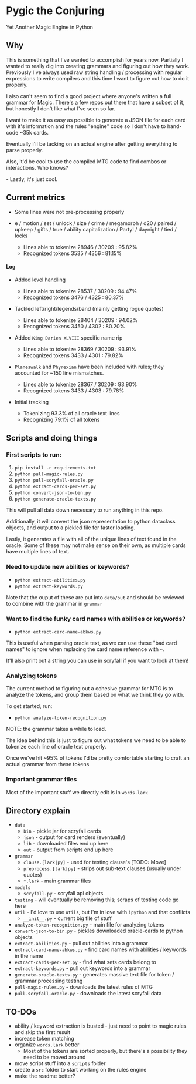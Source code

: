 # Pygic the Conjuring

Yet Another Magic Engine in Python

## Why

This is something that I've wanted to accomplish for years now. Partially I wanted to really dig into creating grammars and figuring out how they work. Previously I've always used raw string handling / processing with regular expressions to write compilers and this time I want to figure out how to do it properly.

I also can't seem to find a good project where anyone's written a full grammar for Magic. There's a few repos out there that have a subset of it, but honestly I don't like what I've seen so far.

I want to make it as easy as possible to generate a JSON file for each card with it's information and the rules "engine" code so I don't have to hand-code ~35k cards.

Eventually I'll be tacking on an actual engine after getting everything to parse properly.

Also, it'd be cool to use the compiled MTG code to find combos or interactions. Who knows?

\- Lastly, it's just cool.

## Current metrics

- Some lines were not pre-processing properly

- e / motion / set / unlock / size / crime / megamorph / d20 / paired / upkeep / gifts / true / ability capitalization / Party! / daynight / tied / locks
  - Lines able to tokenize 28946 / 30209 : 95.82%
  - Recognized tokens 3535 / 4356 : 81.15%

#### Log

- Added level handling
  - Lines able to tokenize 28537 / 30209 : 94.47%
  - Recognized tokens 3476 / 4325 : 80.37%

- Tackled left/right/legends/band (mainly getting rogue quotes)
  - Lines able to tokenize 28404 / 30209 : 94.02%
  - Recognized tokens 3450 / 4302 : 80.20%

- Added `King Darien XLVIII` specific name rip
  - Lines able to tokenize 28369 / 30209 : 93.91%
  - Recognized tokens 3433 / 4301 : 79.82%

- `Planeswalk` and `Phyrexian` have been included with rules; they accounted for ~150 line mismatches.
  - Lines able to tokenize 28367 / 30209 : 93.90%
  - Recognized tokens 3433 / 4303 : 79.78%

- Initial tracking
  - Tokenizing 93.3% of all oracle text lines
  - Recognizing 79.1% of all tokens

## Scripts and doing things

### First scripts to run:

1. `pip install -r requirements.txt`
1. `python pull-magic-rules.py`
1. `python pull-scryfall-oracle.py`
1. `python extract-cards-per-set.py`
1. `python convert-json-to-bin.py`
1. `python generate-oracle-texts.py`

This will pull all data down necessary to run anything in this repo.

Additionally, it will convert the json representation to python dataclass objects, and output to a pickled file for faster loading.

Lastly, it generates a file with all of the unique lines of text found in the oracle. Some of these may not make sense on their own, as multiple cards have multiple lines of text.

### Need to update new abilities or keywords?

* `python extract-abilities.py`
* `python extract-keywords.py`

Note that the ouput of these are put into `data/out` and should be reviewed to combine with the grammar in `grammar`

### Want to find the funky card names with abilities or keywords?

* `python extract-card-name-abkws.py`

This is useful when parsing oracle text, as we can use these "bad card names" to ignore when replacing the card name reference with `~`.

It'll also print out a string you can use in scryfall if you want to look at them!

### Analyzing tokens

The current method to figuring out a cohesive grammar for MTG is to analyze the tokens, and group them based on what we think they go with.

To get started, run:

* `python analyze-token-recognition.py`

NOTE: the grammar takes a while to load.

The idea behind this is just to figure out what tokens we need to be able to tokenize each line of oracle text properly.

Once we've hit ~95% of tokens I'd be pretty comfortable starting to craft an actual grammar from these tokens

### Important grammar files

Most of the important stuff we directly edit is in `words.lark`

## Directory explain

- `data`
  - `bin` - pickle jar for scryfall cards
  - `json` - output for card renders (eventually)
  - `lib` - downloaded files end up here
  - `out` - output from scripts end up here
- `grammar`
  - `clause.[lark|py]` - used for testing clause's [TODO: Move]
  - `preprocess.[lark|py]` - strips out sub-text clauses (usually under quotes)
  - `*.lark` - main grammar files
- `models`
  - `scryfall.py` - scryfall api objects
- `testing` - will eventually be removing this; scraps of testing code go here
- `util` - I'd love to use `utils`, but I'm in love with `ipython` and that conflicts
  - `__init__.py` - current big file of stuff
- `analyze-token-recognition.py` - main file for analyzing tokens
- `convert-json-to-bin.py` - pickles downloaded oracle-cards to python objects
- `extract-abilities.py` - pull out abilities into a grammar
- `extract-card-name-abkws.py` - find card names with abilities / keywords in the name
- `extract-cards-per-set.py` - find what sets cards belong to
- `extract-keywords.py` - pull out keywords into a grammar
- `generate-oracle-texts.py` - generates massive text file for token / grammar processing testing
- `pull-magic-rules.py` - downloads the latest rules of MTG
- `pull-scryfall-oracle.py` - downloads the latest scryfall data

## TO-DOs

- ability / keyword extraction is busted - just need to point to magic rules and skip the first result
- increase token matching
- organize `words.lark` better
    - Most of the tokens are sorted properly, but there's a possibility they need to be moved around
- move script stuff into a `scripts` folder
- create a `src` folder to start working on the rules engine
- make the readme better?

